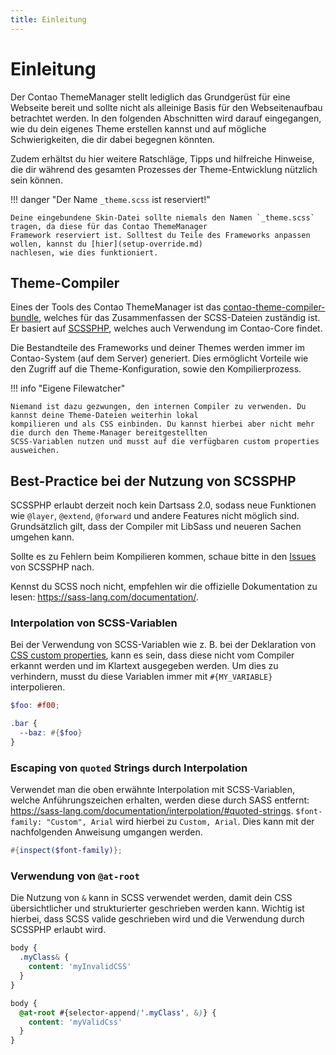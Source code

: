 ```yaml
---
title: Einleitung
---
```


# Einleitung

Der Contao ThemeManager stellt lediglich das Grundgerüst für eine Webseite bereit und sollte nicht als alleinige Basis
für den Webseitenaufbau betrachtet werden. In den folgenden Abschnitten wird darauf eingegangen, wie du dein eigenes
Theme erstellen kannst und auf mögliche Schwierigkeiten, die dir dabei begegnen könnten.

Zudem erhältst du hier weitere Ratschläge, Tipps und hilfreiche Hinweise, die dir während des gesamten Prozesses der
Theme-Entwicklung nützlich sein können.

!!! danger "Der Name `_theme.scss` ist reserviert!"

    Deine eingebundene Skin-Datei sollte niemals den Namen `_theme.scss` tragen, da diese für das Contao ThemeManager
    Framework reserviert ist. Solltest du Teile des Frameworks anpassen wollen, kannst du [hier](setup-override.md)
    nachlesen, wie dies funktioniert.

## Theme-Compiler

Eines der Tools des Contao ThemeManager ist
das [contao-theme-compiler-bundle](https://github.com/oveleon/contao-theme-compiler-bundle), welches für das
Zusammenfassen der SCSS-Dateien zuständig ist. Er basiert auf [SCSSPHP](https://github.com/scssphp/scssphp), welches
auch Verwendung im Contao-Core findet.

Die Bestandteile des Frameworks und deiner Themes werden immer im Contao-System (auf dem Server) generiert. Dies
ermöglicht Vorteile wie den Zugriff auf die Theme-Konfiguration, sowie den Kompilierprozess.

!!! info "Eigene Filewatcher"

    Niemand ist dazu gezwungen, den internen Compiler zu verwenden. Du kannst deine Theme-Dateien weiterhin lokal
    kompilieren und als CSS einbinden. Du kannst hierbei aber nicht mehr die durch den Theme-Manager bereitgestellten
    SCSS-Variablen nutzen und musst auf die verfügbaren custom properties ausweichen.

## Best-Practice bei der Nutzung von SCSSPHP

SCSSPHP erlaubt derzeit noch kein Dartsass 2.0, sodass neue Funktionen wie `@layer`, `@extend`, `@forward` und andere
Features nicht möglich sind. Grundsätzlich gilt, dass der Compiler mit LibSass und neueren Sachen umgehen kann.

Sollte es zu Fehlern beim Kompilieren kommen, schaue bitte in den [Issues](https://github.com/scssphp/scssphp/issues)
von SCSSPHP nach.

Kennst du SCSS noch nicht, empfehlen wir die offizielle Dokumentation zu lesen: https://sass-lang.com/documentation/.

### Interpolation von SCSS-Variablen

Bei der Verwendung von SCSS-Variablen wie z. B. bei der Deklaration von
[CSS custom properties](https://developer.mozilla.org/en-US/docs/Web/CSS/Using_CSS_custom_properties), 
kann es sein, dass diese nicht vom Compiler erkannt werden und im Klartext ausgegeben werden.
Um dies zu verhindern, musst du diese Variablen immer mit `#{MY_VARIABLE}` interpolieren.

```scss
$foo: #f00;

.bar {
  --baz: #{$foo}
}
```

### Escaping von `quoted` Strings durch Interpolation

Verwendet man die oben erwähnte Interpolation mit SCSS-Variablen, welche Anführungszeichen erhalten, werden diese durch
SASS entfernt: https://sass-lang.com/documentation/interpolation/#quoted-strings. `$font-family: "Custom", Arial` wird
hierbei zu `Custom, Arial`. Dies kann mit der nachfolgenden Anweisung umgangen werden.
```scss
#{inspect($font-family)};
```

### Verwendung von `@at-root`

Die Nutzung von `&` kann in SCSS verwendet werden, damit dein CSS übersichtlicher und strukturierter geschrieben werden
kann. Wichtig ist hierbei, dass SCSS valide geschrieben wird und die Verwendung durch SCSSPHP erlaubt wird.

```scss title="Falsche Verwendung"
body {
  .myClass& {
    content: 'myInvalidCSS'
  }
}
```
```scss title="Valide Verwendung von @at-root"
body {
  @at-root #{selector-append('.myClass', &)} {
    content: 'myValidCss'
  }
}
```
